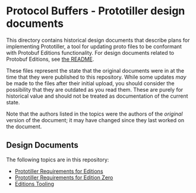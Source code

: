 # Protocol Buffers - Prototiller design documents

This directory contains historical design documents that describe plans for
implementing Prototiller, a tool for updating proto files to be conformant with Protobuf Editions functionality. For design documents related to Protobuf Editions, see [the README](../editions/README.md).

These files represent the state that the original documents were in at the time
that they were published to this repository. While some updates *may* be made to
the files after their initial upload, you should consider the possibility that
they are outdated as you read them. These are purely for historical value and
should not be treated as documentation of the current state.

Note that the authors listed in the topics were the authors of the *original*
version of the document; it may have changed since they last worked on the
document.

## Design Documents

The following topics are in this repository:

*   [Prototiller Requirements for Editions](prototiller-reqs-for-editions.md)
*   [Prototiller Requirements for Edition Zero](prototiller-reqs-for-edition-zero.md)
*   [Editions Tooling](editions-tooling.md)